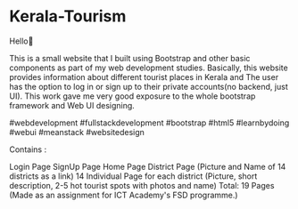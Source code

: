 # Kerala-Tourism
Hello👋 

This is a small website that I built using Bootstrap and other basic components as part of my web development studies. Basically, this website provides information about different tourist places in Kerala and The user has the option to log in or sign up to their private accounts(no backend, just UI). This work gave me very good exposure to the whole bootstrap framework and Web UI designing.

#webdevelopment #fullstackdevelopment #bootstrap #html5 #learnbydoing #webui #meanstack #websitedesign

Contains :

Login Page
SignUp Page
Home Page
District Page (Picture and Name of 14 districts as a link)
14 Individual Page for each district (Picture, short description, 2-5 hot tourist spots with photos and name) Total: 19 Pages
(Made as an assignment for ICT Academy's FSD programme.)
